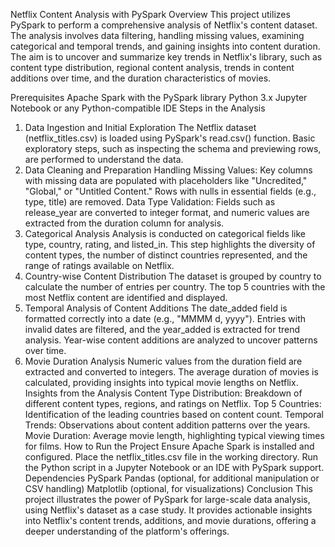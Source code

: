 Netflix Content Analysis with PySpark
Overview
This project utilizes PySpark to perform a comprehensive analysis of Netflix's content dataset. The analysis involves data filtering, handling missing values, examining categorical and temporal trends, and gaining insights into content duration. The aim is to uncover and summarize key trends in Netflix's library, such as content type distribution, regional content analysis, trends in content additions over time, and the duration characteristics of movies.

Prerequisites
Apache Spark with the PySpark library
Python 3.x
Jupyter Notebook or any Python-compatible IDE
Steps in the Analysis
1. Data Ingestion and Initial Exploration
The Netflix dataset (netflix_titles.csv) is loaded using PySpark's read.csv() function.
Basic exploratory steps, such as inspecting the schema and previewing rows, are performed to understand the data.
2. Data Cleaning and Preparation
Handling Missing Values: Key columns with missing data are populated with placeholders like "Uncredited," "Global," or "Untitled Content." Rows with nulls in essential fields (e.g., type, title) are removed.
Data Type Validation: Fields such as release_year are converted to integer format, and numeric values are extracted from the duration column for analysis.
3. Categorical Analysis
Analysis is conducted on categorical fields like type, country, rating, and listed_in.
This step highlights the diversity of content types, the number of distinct countries represented, and the range of ratings available on Netflix.
4. Country-wise Content Distribution
The dataset is grouped by country to calculate the number of entries per country.
The top 5 countries with the most Netflix content are identified and displayed.
5. Temporal Analysis of Content Additions
The date_added field is formatted correctly into a date (e.g., "MMMM d, yyyy").
Entries with invalid dates are filtered, and the year_added is extracted for trend analysis.
Year-wise content additions are analyzed to uncover patterns over time.
6. Movie Duration Analysis
Numeric values from the duration field are extracted and converted to integers.
The average duration of movies is calculated, providing insights into typical movie lengths on Netflix.
Insights from the Analysis
Content Type Distribution: Breakdown of different content types, regions, and ratings on Netflix.
Top 5 Countries: Identification of the leading countries based on content count.
Temporal Trends: Observations about content addition patterns over the years.
Movie Duration: Average movie length, highlighting typical viewing times for films.
How to Run the Project
Ensure Apache Spark is installed and configured.
Place the netflix_titles.csv file in the working directory.
Run the Python script in a Jupyter Notebook or an IDE with PySpark support.
Dependencies
PySpark
Pandas (optional, for additional manipulation or CSV handling)
Matplotlib (optional, for visualizations)
Conclusion
This project illustrates the power of PySpark for large-scale data analysis, using Netflix's dataset as a case study. It provides actionable insights into Netflix's content trends, additions, and movie durations, offering a deeper understanding of the platform's offerings.
